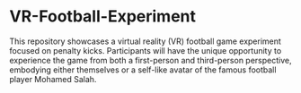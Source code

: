 # VR-Football-Experiment
This repository showcases a virtual reality (VR) football game experiment focused on penalty kicks. Participants will have the unique opportunity to experience the game from both a first-person and third-person perspective, embodying either themselves or a self-like avatar of the famous football player Mohamed Salah.
